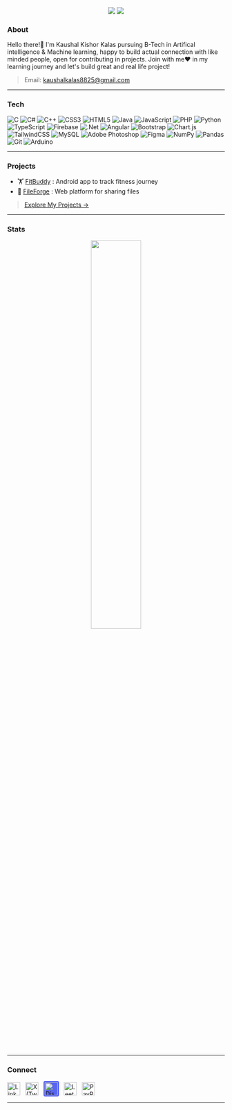 <!-- Retro GitHub Profile README for Kaushal Kalas -->

<div align="center">
  
  <img src="https://capsule-render.vercel.app/api?type=waving&color=gradient&height=275&section=header&text=Kaushal%20Kalas%20&fontSize=40&fontAlign=50&fontAlignY=40&desc=Code.%20Design.%20Repeat.&descAlign=50&descAlignY=60" />

  <img src="https://readme-typing-svg.herokuapp.com?font=Poppins&duration=3000&pause=500&color=ffffff&center=true&vCenter=true&width=435&lines=+AI+%26+ML+Engineer;UI+%2F+UX+Enthusiast;Android+Developer" />

</div>



### About

Hello there!👋 I'm Kaushal Kishor Kalas pursuing B-Tech in Artifical intelligence & Machine learning, happy to build actual connection with like minded people, open for contributing in projects. Join with me❤️ in my learning journey and let's build great and real life project! 
> Email: kaushalkalas8825@gmail.com

---

### Tech

![C](https://img.shields.io/badge/c-%2300599C.svg?style=flat&logo=c&logoColor=white) ![C#](https://img.shields.io/badge/c%23-%23239120.svg?style=flat&logo=csharp&logoColor=white) ![C++](https://img.shields.io/badge/c++-%2300599C.svg?style=flat&logo=c%2B%2B&logoColor=white) ![CSS3](https://img.shields.io/badge/css3-%231572B6.svg?style=flat&logo=css3&logoColor=white) ![HTML5](https://img.shields.io/badge/html5-%23E34F26.svg?style=flat&logo=html5&logoColor=white) ![Java](https://img.shields.io/badge/java-%23ED8B00.svg?style=flat&logo=openjdk&logoColor=white) ![JavaScript](https://img.shields.io/badge/javascript-%23323330.svg?style=flat&logo=javascript&logoColor=%23F7DF1E) ![PHP](https://img.shields.io/badge/php-%23777BB4.svg?style=flat&logo=php&logoColor=white) ![Python](https://img.shields.io/badge/python-3670A0?style=flat&logo=python&logoColor=ffdd54) ![TypeScript](https://img.shields.io/badge/typescript-%23007ACC.svg?style=flat&logo=typescript&logoColor=white) ![Firebase](https://img.shields.io/badge/firebase-%23039BE5.svg?style=flat&logo=firebase) ![.Net](https://img.shields.io/badge/.NET-5C2D91?style=flat&logo=.net&logoColor=white) ![Angular](https://img.shields.io/badge/angular-%23DD0031.svg?style=flat&logo=angular&logoColor=white) ![Bootstrap](https://img.shields.io/badge/bootstrap-%238511FA.svg?style=flat&logo=bootstrap&logoColor=white) ![Chart.js](https://img.shields.io/badge/chart.js-F5788D.svg?style=flat&logo=chart.js&logoColor=white) ![TailwindCSS](https://img.shields.io/badge/tailwindcss-%2338B2AC.svg?style=flat&logo=tailwind-css&logoColor=white) ![MySQL](https://img.shields.io/badge/mysql-4479A1.svg?style=flat&logo=mysql&logoColor=white) ![Adobe Photoshop](https://img.shields.io/badge/adobe%20photoshop-%2331A8FF.svg?style=flat&logo=adobe%20photoshop&logoColor=white) ![Figma](https://img.shields.io/badge/figma-%23F24E1E.svg?style=flat&logo=figma&logoColor=white) ![NumPy](https://img.shields.io/badge/numpy-%23013243.svg?style=flat&logo=numpy&logoColor=white) ![Pandas](https://img.shields.io/badge/pandas-%23150458.svg?style=flat&logo=pandas&logoColor=white) ![Git](https://img.shields.io/badge/git-%23F05033.svg?style=flat&logo=git&logoColor=white) ![Arduino](https://img.shields.io/badge/-Arduino-00979D?style=flat&logo=Arduino&logoColor=white)

---

### Projects

- 🏋️ [FitBuddy](https://github.com/kaushalkalas-awesome/FitBuddy-ANDROID) : Android app to track fitness journey 
- 📂 [FileForge](https://github.com/kaushalkalas-awesome/Filesharing-PHP) : Web platform for sharing files


> [Explore My Projects →](https://github.com/kaushalkalas-awesome?tab=repositories)

---

### Stats

<p align="center">
  <img src="https://github-readme-stats.vercel.app/api?username=kaushalkalas-awesome&theme=dark&show_icons=true&hide_border=true" width="48%" />
</p>

---

### Connect

<!-- LinkedIn (Blue) | Twitter (Black) | Discord (Blurple) | LeetCode (Orange) | PayPal (Blue) -->
[<img src="https://cdn.jsdelivr.net/gh/devicons/devicon@latest/icons/linkedin/linkedin-original.svg" width="30" alt="LinkedIn">](https://linkedin.com/in/kaushalkalas) &nbsp;
[<img src="https://cdn.simpleicons.org/x/000000" width="30" alt="X (Twitter)">](https://twitter.com/kaushal_0725) &nbsp;
[<img src="https://cdn.simpleicons.org/discord/5865F2" width="30" alt="Discord" style="background:#5865F2;padding:3px;border-radius:4px">](https://discord.com/users/996392882653114399) &nbsp;
[<img src="https://cdn.simpleicons.org/leetcode/FFA116" width="30" alt="LeetCode">](https://leetcode.com/u/kaushalkalas8825/) &nbsp;
[<img src="https://cdn.simpleicons.org/paypal/00457C" width="30" alt="PayPal">](https://paypal.com/KaushalKalasIN)


---
